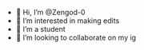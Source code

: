 - 👋 Hi, I’m @Zengod-0
- 👀 I’m interested in making edits
- 🌱 I’m a student
- 💞️ I’m looking to collaborate on my ig
<!--
Zengod-0/Zengod-0 is a ✨ special ✨ repository because its `README.md` (this file) appears on your GitHub profile.
You can click the Preview link to take a look at your changes.
--->

